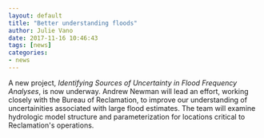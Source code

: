 ```yaml
---
layout: default
title: "Better understanding floods"
author: Julie Vano
date: 2017-11-16 10:46:43
tags: [news]
categories:
- news
---
```


A new project, <i> Identifying Sources of Uncertainty in Flood Frequency Analyses</i>, is now underway.  Andrew Newman will lead an effort, working closely with the Bureau of Reclamation, to improve our understanding of uncertainities associated with large flood estimates.  The team will examine hydrologic model structure and parameterization for locations critical to Reclamation's operations.   
